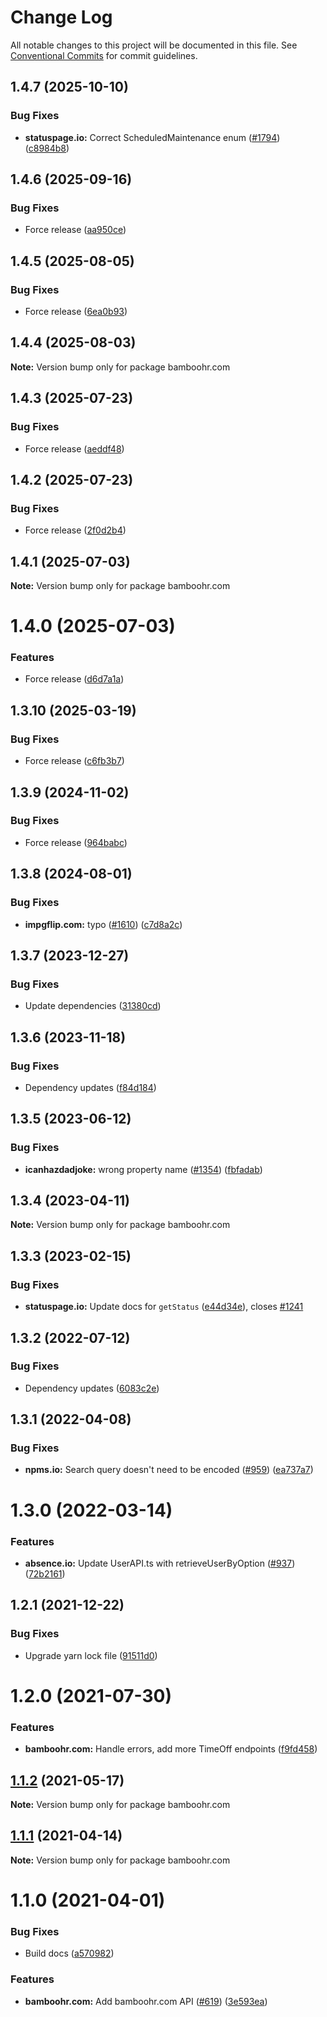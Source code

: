 # Change Log

All notable changes to this project will be documented in this file.
See [Conventional Commits](https://conventionalcommits.org) for commit guidelines.

## 1.4.7 (2025-10-10)


### Bug Fixes

* **statuspage.io:** Correct ScheduledMaintenance enum ([#1794](https://github.com/ffflorian/api-clients/issues/1794)) ([c8984b8](https://github.com/ffflorian/api-clients/commit/c8984b8a1db46e5332c8797fa415bff53850fe63))





## 1.4.6 (2025-09-16)


### Bug Fixes

* Force release ([aa950ce](https://github.com/ffflorian/api-clients/commit/aa950ce8d0ea1857b420c0d1772a723d4bfff216))





## 1.4.5 (2025-08-05)


### Bug Fixes

* Force release ([6ea0b93](https://github.com/ffflorian/api-clients/commit/6ea0b933fec1542be51a2d1701fe0fd5423c5cec))





## 1.4.4 (2025-08-03)

**Note:** Version bump only for package bamboohr.com





## 1.4.3 (2025-07-23)


### Bug Fixes

* Force release ([aeddf48](https://github.com/ffflorian/api-clients/commit/aeddf48e40687beb752906c45a6487da61e41644))





## 1.4.2 (2025-07-23)


### Bug Fixes

* Force release ([2f0d2b4](https://github.com/ffflorian/api-clients/commit/2f0d2b4c198845f4c3f7b9939daa8cb3725aef09))





## 1.4.1 (2025-07-03)

**Note:** Version bump only for package bamboohr.com





# 1.4.0 (2025-07-03)


### Features

* Force release ([d6d7a1a](https://github.com/ffflorian/api-clients/commit/d6d7a1a6f51194650e8d73aac2358bf5a37e2894))





## 1.3.10 (2025-03-19)


### Bug Fixes

* Force release ([c6fb3b7](https://github.com/ffflorian/api-clients/commit/c6fb3b705bbd6b4b5a2c7d2a4646d23bf05cc345))





## 1.3.9 (2024-11-02)


### Bug Fixes

* Force release ([964babc](https://github.com/ffflorian/api-clients/commit/964babc321c24fefbd1107b62170f6415c0a43fa))





## 1.3.8 (2024-08-01)


### Bug Fixes

* **impgflip.com:** typo ([#1610](https://github.com/ffflorian/api-clients/issues/1610)) ([c7d8a2c](https://github.com/ffflorian/api-clients/commit/c7d8a2ca7b54bc4a51039b54d7fb7d67b73d3586))





## 1.3.7 (2023-12-27)


### Bug Fixes

* Update dependencies ([31380cd](https://github.com/ffflorian/api-clients/commit/31380cdb8305f2b70f7d8b197377ee5ec6d81c97))





## 1.3.6 (2023-11-18)


### Bug Fixes

* Dependency updates ([f84d184](https://github.com/ffflorian/api-clients/commit/f84d1842c2ded028d7384c2fd8edcdd33111aa00))





## 1.3.5 (2023-06-12)


### Bug Fixes

* **icanhazdadjoke:** wrong property name ([#1354](https://github.com/ffflorian/api-clients/issues/1354)) ([fbfadab](https://github.com/ffflorian/api-clients/commit/fbfadabbee9b790a1e0bc91e925edd4980ffb28d))





## 1.3.4 (2023-04-11)

**Note:** Version bump only for package bamboohr.com





## 1.3.3 (2023-02-15)


### Bug Fixes

* **statuspage.io:** Update docs for `getStatus` ([e44d34e](https://github.com/ffflorian/api-clients/commit/e44d34ed3e4872acbcefcca80a17841ff690a6a2)), closes [#1241](https://github.com/ffflorian/api-clients/issues/1241)





## 1.3.2 (2022-07-12)


### Bug Fixes

* Dependency updates ([6083c2e](https://github.com/ffflorian/api-clients/commit/6083c2e66b4f4f3d47232fcff050565457ee8338))





## 1.3.1 (2022-04-08)


### Bug Fixes

* **npms.io:** Search query doesn't need to be encoded ([#959](https://github.com/ffflorian/api-clients/issues/959)) ([ea737a7](https://github.com/ffflorian/api-clients/commit/ea737a735f1c1bac5e5dd4dc1c02c860af0fb818))





# 1.3.0 (2022-03-14)


### Features

* **absence.io:** Update UserAPI.ts with retrieveUserByOption ([#937](https://github.com/ffflorian/api-clients/tree/main/packages/bamboohr.com/issues/937)) ([72b2161](https://github.com/ffflorian/api-clients/tree/main/packages/bamboohr.com/commit/72b216144d7d579d77150c6342364a0989ef1b6f))





## 1.2.1 (2021-12-22)


### Bug Fixes

* Upgrade yarn lock file ([91511d0](https://github.com/ffflorian/api-clients/tree/main/packages/bamboohr.com/commit/91511d0f17882c1faedf55296ab11d9516a3d425))





# 1.2.0 (2021-07-30)


### Features

* **bamboohr.com:** Handle errors, add more TimeOff endpoints ([f9fd458](https://github.com/ffflorian/api-clients/tree/main/packages/bamboohr.com/commit/f9fd458bf04253e01371e128d9ef06378700329c))





## [1.1.2](https://github.com/ffflorian/api-clients/tree/main/packages/bamboohr.com/compare/bamboohr.com@1.1.1...bamboohr.com@1.1.2) (2021-05-17)

**Note:** Version bump only for package bamboohr.com





## [1.1.1](https://github.com/ffflorian/api-clients/tree/main/packages/bamboohr.com/compare/bamboohr.com@1.1.0...bamboohr.com@1.1.1) (2021-04-14)

**Note:** Version bump only for package bamboohr.com





# 1.1.0 (2021-04-01)


### Bug Fixes

* Build docs ([a570982](https://github.com/ffflorian/api-clients/tree/main/packages/bamboohr.com/commit/a570982a1df4b83b2a958c16bfecae7fb3af2ebe))


### Features

* **bamboohr.com:** Add bamboohr.com API ([#619](https://github.com/ffflorian/api-clients/tree/main/packages/bamboohr.com/issues/619)) ([3e593ea](https://github.com/ffflorian/api-clients/tree/main/packages/bamboohr.com/commit/3e593eaf9425cb3435b39e2920d496bf51945f6a))
